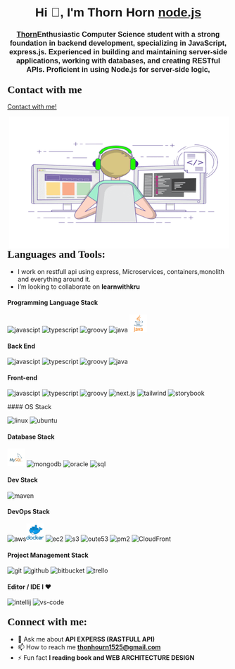 <!-- Header Section -->
<h1 align="center"><font face="Arial">Hi 👋, I'm Thorn Horn <a href="https://www.youtube.com/@thornhourn7595/videos">node.js</a></font></h1>
<h3 align="center"><font face="Arial"><a href="https://www.linkedin.com/in/thon-hourn-6130142a5/" target="_blank" rel="noreferrer">Thorn</a>Enthusiastic Computer Science student with a
strong foundation in backend development,
specializing in JavaScript, express.js.
Experienced in building and maintaining
server-side applications, working with
databases, and creating RESTful APIs. Proficient
in using Node.js for server-side logic,</font></h3>

<!-- Schedule a 1-on-1 Call Section -->
<h3 align="left"><font size="+2" face="Verdana">Contact with me</font></h3>
<p align="left">
  <a href="https://drive.google.com/file/d/1ZAkjBPJ3eucWcwZ3zi2FRfaJdFqbdS5M/view?usp=sharing" target="_blank" rel="noreferrer">Contact with me! </a>
</p>

<!-- GIF -->
<img align="right" height="300" width="500" src="https://raw.githubusercontent.com/mikonoid/mikonoid/main/images/gifs/coder3.gif" />

<!-- Languages and Tools Section -->
<h3 align="left"><font size="+2" face="Verdana">Languages and Tools:</font></h3>

- I work on restfull api using express, Microservices, containers,monolith and everything around it.
- I’m looking to collaborate on **learnwithkru**

#### Programming Language Stack

<p align="left"><img src="https://static-00.iconduck.com/assets.00/javascript-js-icon-512x512-q3igwln6.png" alt="javascipt" title="javascipt" title="javascipt" width="40" height="40"/>  <img src="https://upload.wikimedia.org/wikipedia/commons/thumb/4/4c/Typescript_logo_2020.svg/2048px-Typescript_logo_2020.svg.png" alt="typescript" title="typescript" width="40" height="40"/> <img src="https://encrypted-tbn0.gstatic.com/images?q=tbn:ANd9GcT5-e_zLyIIrlVMxClajEd6a1KCSg8D5koXLQ&s" alt="groovy" title="groovy" width="40" height="40"/>  <img src="https://ih1.redbubble.net/image.438908244.6144/st,small,507x507-pad,600x600,f8f8f8.u2.jpg" alt="java" title="java8" width="40" height="40"/>  <img src="https://raw.githubusercontent.com/github/explore/80688e429a7d4ef2fca1e82350fe8e3517d3494d/topics/java/java.png" alt="go" title="go" width="40" height="40"/> </p>

#### Back End

<p align="left"><img src="https://static-00.iconduck.com/assets.00/javascript-js-icon-512x512-q3igwln6.png" alt="javascipt" title="javascipt" title="javascipt" width="40" height="40"/>  <img src="https://upload.wikimedia.org/wikipedia/commons/thumb/4/4c/Typescript_logo_2020.svg/2048px-Typescript_logo_2020.svg.png" alt="typescript" title="typescript" width="40" height="40"/> <img src="https://encrypted-tbn0.gstatic.com/images?q=tbn:ANd9GcT5-e_zLyIIrlVMxClajEd6a1KCSg8D5koXLQ&s" alt="groovy" title="groovy" width="40" height="40"/>  <img src="https://ih1.redbubble.net/image.438908244.6144/st,small,507x507-pad,600x600,f8f8f8.u2.jpg" alt="java" title="java8" width="40" height="40"/></p>

#### Front-end

<p align="left"><img src="https://static-00.iconduck.com/assets.00/javascript-js-icon-512x512-q3igwln6.png" alt="javascipt" title="javascipt" title="javascipt" width="40" height="40"/>  <img src="https://upload.wikimedia.org/wikipedia/commons/thumb/4/4c/Typescript_logo_2020.svg/2048px-Typescript_logo_2020.svg.png" alt="typescript" title="typescript" width="40" height="40"/> <img src="https://encrypted-tbn0.gstatic.com/images?q=tbn:ANd9GcT5-e_zLyIIrlVMxClajEd6a1KCSg8D5koXLQ&s" alt="groovy" title="groovy" width="40" height="40"/>  <img src="https://media.licdn.com/dms/image/D4D12AQFJWfUQaQ1qPg/article-cover_image-shrink_600_2000/0/1675674296261?e=2147483647&v=beta&t=zcfSqc5__VRvgFu6e6Ll8vL4xNP_PYnbQYG4YpL9ysE" alt="next.js" title="next.js" width="40" height="40"/>
<img src="https://encrypted-tbn0.gstatic.com/images?q=tbn:ANd9GcQNhoXisDruJMDAq3Ltd-wuaMW2lGxck9wAKw&s" alt="tailwind " title="tailwind " width="40" height="40"/>
<img src="https://www.svgrepo.com/show/354397/storybook-icon.svg" alt="storybook" title="storybook  " width="40" height="40"/>
</p>
#### OS Stack

<p align="left"><img src="https://brandlogos.net/wp-content/uploads/2020/03/Linux-logo.png" alt="linux" title="linux" width="40" height="40"/>  <img src="https://www.vectorlogo.zone/logos/ubuntu/ubuntu-icon.svg" alt="ubuntu" title="ubuntu" width="40" height="40"/>  </p>

#### Database Stack

<p align="left"><img src="https://raw.githubusercontent.com/github/explore/80688e429a7d4ef2fca1e82350fe8e3517d3494d/topics/mysql/mysql.png" alt="mysql" title="mysql" width="40" height="40"/>  <img src="https://www.svgrepo.com/show/331488/mongodb.svg" alt="mongodb" title="mongodb" width="40" height="40"/>  <img src="https://cdn.icon-icons.com/icons2/2699/PNG/512/oracle_logo_icon_168918.png" alt="oracle" title="oracle" width="40" height="40"/> <img src="https://static-00.iconduck.com/assets.00/sql-database-generic-icon-1521x2048-d0vdpxpg.png" alt="sql" title="sql" width="40" height="40"/> </p>

#### Dev Stack

<p align="left"><img src="https://www.svgrepo.com/show/303576/rabbitmq-logo.svg" alt="maven" title="maven" width="40" height="40"/></p>

#### DevOps Stack

<p align="left"><img src="https://www.vectorlogo.zone/logos/amazon_aws/amazon_aws-icon.svg" alt="aws" title="aws" width="40" height="40"/><img src="https://raw.githubusercontent.com/github/explore/80688e429a7d4ef2fca1e82350fe8e3517d3494d/topics/docker/docker.png" alt="docker" title="docker" width="40" height="40"/> <img src="https://www.svgrepo.com/show/353449/aws-ec2.svg" alt="ec2" title="ec2" width="40" height="40"/>
<img src="https://encrypted-tbn0.gstatic.com/images?q=tbn:ANd9GcS6AjZ12A4iL0scFBKGjavpiKPMcSnrd3TZVw&s" alt="s3" title="s3" width="40" height="40"/>
<img src="https://cdn.worldvectorlogo.com/logos/aws-route53.svg" alt="oute53" title="oute53" width="40" height="40"/>
<img src="https://cdn.worldvectorlogo.com/logos/pm2-2.svg" alt="pm2" title="pm2" width="40" height="40"/>
<img src="https://encrypted-tbn0.gstatic.com/images?q=tbn:ANd9GcSOJ0OnsdRScb-OvYIYeC-AInCryeXoW45g9Q&s" alt="CloudFront " title="CloudFront " width="40" height="40"/>
</p>

#### Project Management Stack

<p align="left"><img src="https://www.vectorlogo.zone/logos/git-scm/git-scm-icon.svg" alt="git" title="git" width="40" height="40"/>  <img src="https://www.vectorlogo.zone/logos/github/github-icon.svg" alt="github" title="github" width="40" height="40"/> <img src="https://www.vectorlogo.zone/logos/bitbucket/bitbucket-icon.svg" alt="bitbucket" title="bitbucket" width="40" height="40"/>  <img src="https://www.vectorlogo.zone/logos/trello/trello-icon.svg" alt="trello" title="trello" width="40" height="40"/></p>

#### Editor / IDE I ♥

<p align="left"><img src="https://cdn.worldvectorlogo.com/logos/intellij-idea-1.svg" alt="intellij" title="intellij" width="40" height="40"/> <img src="https://www.vectorlogo.zone/logos/visualstudio_code/visualstudio_code-icon.svg" alt="vs-code" title="vs-code" width="40" height="40"/> </p>

<!-- Contact Section -->
<h3 align="left"><font size="+2" face="Verdana">Connect with me:</font></h3>
<p align="left">
</p>

- 💬 Ask me about **API EXPERSS (RASTFULL API)**
- 📫 How to reach me **[thonhourn1525@gmail.com]()**
- ⚡ Fun fact **I reading book and WEB ARCHITECTURE DESIGN**
